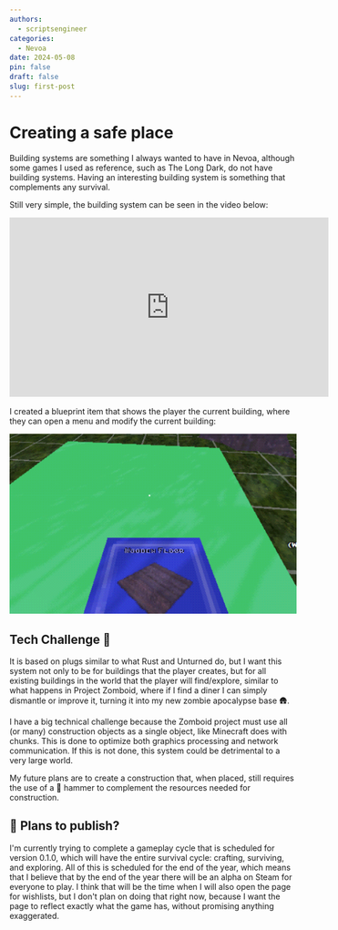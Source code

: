 ```yaml
---
authors:
  - scriptsengineer
categories:
  - Nevoa
date: 2024-05-08
pin: false
draft: false
slug: first-post
---
```


# Creating a safe place

Building systems are something I always wanted to have in Nevoa, although some games I used as reference, such as The Long Dark, do not have building systems.
Having an interesting building system is something that complements any survival.

Still very simple, the building system can be seen in the video below:

<iframe width="560" height="315" src="https://www.youtube.com/embed/Z5fa4WDFxew?si=LYscU92EcU7RTr51" title="YouTube video player" frameborder="0" allow="accelerometer; autoplay; clipboard-write; encrypted-media; gyroscope; picture-in-picture; web-share" referrerpolicy="strict-origin-when-cross-origin" allowfullscreen></iframe>

I created a blueprint item that shows the player the current building, where they can open a menu and modify the current building:

![Construction Blueprint](images/constructIon_blueprint.png)

## Tech Challenge 💪

It is based on plugs similar to what Rust and Unturned do, but I want this system not only to be for buildings that the player creates, but for all existing buildings in the world that the player will find/explore, similar to what happens in Project Zomboid, where if I find a diner I can simply dismantle or improve it, turning it into my new zombie apocalypse base 🛖.

I have a big technical challenge because the Zomboid project must use all (or many) construction objects as a single object, like Minecraft does with chunks. This is done to optimize both graphics processing and network communication. If this is not done, this system could be detrimental to a very large world.

My future plans are to create a construction that, when placed, still requires the use of a 🔨 hammer to complement the resources needed for construction.


## 📆 Plans to publish?

I'm currently trying to complete a gameplay cycle that is scheduled for version 0.1.0, which will have the entire survival cycle: crafting, surviving, and exploring. All of this is scheduled for the end of the year, which means that I believe that by the end of the year there will be an alpha on Steam for everyone to play. I think that will be the time when I will also open the page for wishlists, but I don't plan on doing that right now, because I want the page to reflect exactly what the game has, without promising anything exaggerated.